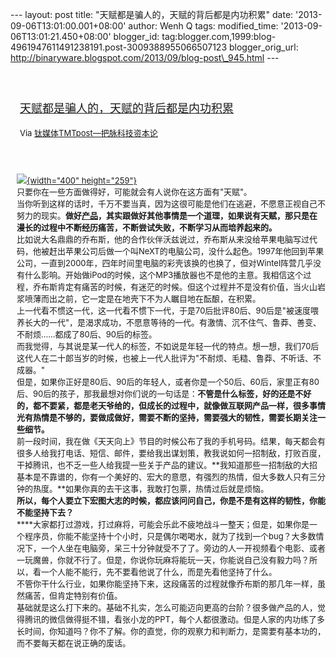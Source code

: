 --- layout: post title: "天赋都是骗人的，天赋的背后都是内功积累" date:
'2013-09-06T13:01:00.001+08:00' author: Wenh Q tags: modified\_time:
'2013-09-06T13:01:21.450+08:00' blogger\_id:
tag:blogger.com,1999:blog-4961947611491238191.post-3009388955066507123
blogger\_orig\_url:
http://binaryware.blogspot.com/2013/09/blog-post\_945.html ---
<div style="margin: 10px; padding: 5px;">

<div style="font-size: 18px;">

[\
天赋都是骗人的，天赋的背后都是内功积累](http://www.tmtpost.com/61521.html)

</div>

<div style="font-size: 13px;">

Via [钛媒体TMTpost—把脉科技资本论](http://www.tmtpost.com/)

</div>

</div>

<div style="font-size: 13px; padding: 15px 0 10px 10px;">

[![](http://www.tmtpost.com/wp-content/uploads/2013/09/137837551959-400x259.jpg){width="400"
height="259"}](http://www.tmtpost.com/?attachment_id=61516)\
只要你在一些方面做得好，可能就会有人说你在这方面有"天赋"。\
当你听到这样的话时，千万不要当真，因为这很可能是他们在逃避，不愿意正视自己不努力的现实。**做好[产品](http://www.tmtpost.com/tag/%E4%BA%A7%E5%93%81 "查看 产品 中的全部文章")，其实跟做好其他事情是一个道理，如果说有天赋，那只是在漫长的过程中不断经历痛苦，不断尝试失败，不断学习从而培养起来的。**\
比如说大名鼎鼎的乔布斯，他的合作伙伴沃兹说过，乔布斯从来没给苹果电脑写过代码，他被赶出苹果公司后做一个叫NeXT的电脑公司，没什么起色。1997年他回到苹果公司，一直到2000年，四年时间里电脑的彩壳该换的也换了，但对Wintel阵营几乎没有什么影响。开始做iPod的时候，这个MP3播放器也不是他的主意。我相信这个过程，乔布斯肯定有痛苦的时候，有迷茫的时候。但这个过程并不是没有价值，当火山岩浆喷薄而出之前，它一定是在地壳下不为人瞩目地在酝酿，在积累。\
上一代看不惯这一代，这一代看不惯下一代，于是70后批评80后、90后是"被速度喂养长大的一代"，是渴求成功，不愿意等待的一代。有激情、沉不住气、鲁莽、善变、不耐烦……都成了80后、90后的标签。\
而我觉得，与其说是某一代人的标签，不如说是年轻一代的特点。想一想，我们70后这代人在二十郎当岁的时候，也被上一代人批评为"不耐烦、毛糙、鲁莽、不听话、不成器。"\
但是，如果你正好是80后、90后的年轻人，或者你是一个50后、60后，家里正有80后、90后的孩子，那我最想对你们说的一句话是：**不管是什么标签，好的还是不好的，都不要紧，都是老天爷给的，但成长的过程中，就像做互联网产品一样，很多事情光有热情是不够的，要做成做好，需要不断的坚持，需要强大的韧性，需要长期关注一些细节。**\
前一段时间，我在做《天天向上》节目的时候公布了我的手机号码。结果，每天都会有很多人给我打电话、短信、邮件，要给我出谋划策，教我说如何一招制敌，打败百度，干掉腾讯，也不乏一些人给我提一些关于产品的建议。**我知道那些一招制敌的大招基本是不靠谱的，你有一个美好的、宏大的意愿，有强烈的热情，但大多数人只有三分钟的热度。**如果你真的去干这事，我敢打包票，热情过后就是烦恼。\
**所以，每个人要立下宏图大志的时候，都应该问问自己，你是不是有这样的韧性，你能不能坚持下去？**\
****大家都打过游戏，打过麻将，可能会乐此不疲地战斗一整天；但是，如果你是一个程序员，你能不能坚持十个小时，只是偶尔喝喝水，就为了找到一个bug？大多数情况下，一个人坐在电脑旁，呆三十分钟就受不了了。旁边的人一开视频看个电影、或者一玩魔兽，你就不行了。但是，你说你玩麻将能玩一天，你能说自己没有毅力吗？所以，看一个人能不能行，先不要看他说了什么，而是先看他坚持了什么。\
不管你干什么行业，如果你能坚持下来，这段痛苦的过程就像乔布斯的那几年一样，虽然痛苦，但肯定特别有价值。\
基础就是这么打下来的。基础不扎实，怎么可能迈向更高的台阶？很多做产品的人，觉得腾讯的微信做得挺不错，看张小龙的PPT，每个人都很激动。但是人家的内功练了多长时间，你知道吗？你不了解。你的直觉，你的观察力和判断力，是需要有基本功的，而不要每天都在说正确的废话。

</div>
